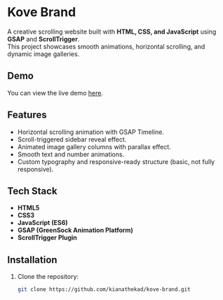 # Kove Brand

A creative scrolling website built with **HTML, CSS, and JavaScript** using **GSAP** and **ScrollTrigger**.  
This project showcases smooth animations, horizontal scrolling, and dynamic image galleries.

## Demo
You can view the live demo [here](https://kianathekad.github.io/kove-brand/).

## Features
- Horizontal scrolling animation with GSAP Timeline.  
- Scroll-triggered sidebar reveal effect.  
- Animated image gallery columns with parallax effect.  
- Smooth text and number animations.  
- Custom typography and responsive-ready structure (basic, not fully responsive).  

## Tech Stack
- **HTML5**  
- **CSS3**  
- **JavaScript (ES6)**  
- **GSAP (GreenSock Animation Platform)**  
- **ScrollTrigger Plugin**

## Installation
1. Clone the repository:  
   ```bash
   git clone https://github.com/kianathekad/kove-brand.git


